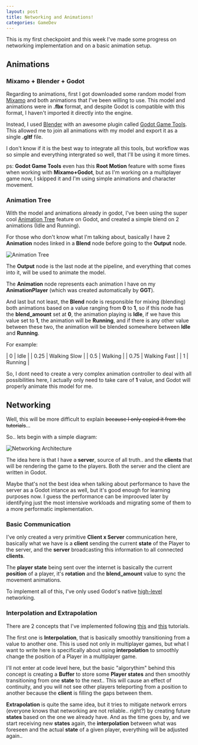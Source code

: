 ```yaml
---
layout: post
title: Networking and Animations! 
categories: GameDev
---
```


This is my first checkpoint and this week I've made some progress on networking implementation and on a basic animation setup.

## Animations

### Mixamo + Blender + Godot

Regarding to animations, first I got downloaded some random model from [Mixamo](https://www.mixamo.com/) and both animations that I've been willing to use. This model and animations were in **.fbx** format, and despite Godot is compatible with this format, I haven't imported it directly into the engine.

Instead, I used [Blender](https://www.blender.org/) with an awesome plugin called [Godot Game Tools](https://viniguerrero.itch.io/godot-game-tools). This allowed me to join all animations with my model and export it as a single **.gltf** file.

I don't know if it is the best way to integrate all this tools, but workflow was so simple and everything intergrated so well, that I'll be using it more times.

ps: **Godot Game Tools** even has this **Root Motion** feature with some fixes when working with **Mixamo+Godot**, but as I'm working on a multiplayer game now, I skipped it and I'm using simple animations and character movement.

### Animation Tree

With the model and animations already in godot, I've been using the super cool [Animation Tree](https://docs.godotengine.org/en/stable/tutorials/animation/animation_tree.html) feature on Godot, and created a simple blend on 2 animations (Idle and Running).

For those who don't know what I'm talking about, basically I have 2 **Animation** nodes linked in a **Blend** node before going to the **Output** node.

![Animation Tree]({{site.baseurl}}/post_images/2021-09-07/animation-tree.png)

The **Output** node is the last node at the pipeline, and everything that comes into it, will be used to animate the model.

The **Animation** node represents each animation I have on my **AnimationPlayer** (which was created automatically by **GGT**).

And last but not least, the **Blend** node is responsible for mixing (blending) both animations based on a value ranging from **0** to **1**, so if this node has the **blend_amount** set at **0**, the animation playing is **Idle**, if we have this value set to **1**, the animation will be **Running**, and if there is any other value between these two, the animation will be blended somewhere between **Idle** and **Running**.

For example:

| 0    | Idle           |
| 0.25 | Walking Slow   |
| 0.5  | Walking        |
| 0.75 | Walking Fast   |
| 1    | Running        |

So, I dont need to create a very complex animation controller to deal with all possibilities here, I actually only need to take care of **1** value, and Godot will properly animate this model for me.


## Networking

Well, this will be more difficult to explain ~~because I only copied it from the tutorials~~...

So.. lets begin with a simple diagram:

![Networking Architecture]({{site.baseurl}}/post_images/2021-09-07/network-architecture.png)

The idea here is that I have a **server**, source of all truth.. and the **clients** that will be rendering the game to the players. Both the server and the client are written in Godot.

Maybe that's not the best idea when talking about performance to have the server as a Godot intance as well, but it's good enough for learning purposes now. I guess the performance can be improoved later by identifying just the most intensive workloads and migrating some of them to a more performatic implementation.

### Basic Communication

I've only created a very primitive **Client x Server** communication here, basically what we have is a **client** sending the current **state** of the Player to the server, and the **server** broadcasting this information to all connected **clients**.

The **player state** being sent over the internet is basically the current **position** of a player, it's **rotation** and the **blend_amount** value to sync the movement animations.

To implement all of this, I've only used Godot's native [high-level](https://docs.godotengine.org/en/stable/tutorials/networking/high_level_multiplayer.html) networking.

### Interpolation and Extrapolation

There are 2 concepts that I've implemented following [this](https://www.youtube.com/watch?v=w2p0ugw3afs&list=PLZ-54sd-DMAKU8Neo5KsVmq8KtoDkfi4s&index=13) and [this](https://www.youtube.com/watch?v=XGyrKmOxLcc&list=PLZ-54sd-DMAKU8Neo5KsVmq8KtoDkfi4s&index=14) tutorials.

The first one is **Interpolation**, that is basically smoothly transitioning from a value to another one. This is used not only in multiplayer games, but what I want to write here is specifically about using **interpolation** to smoothly change the position of a Player in a multiplayer game.

I'll not enter at code level here, but the basic "algorythim" behind this concept is creating a **Buffer** to store some **Player states** and then smoothly transitioning from one **state** to the next.. This will cause an effect of continuity, and you will not see other players teleporting from a position to another because the **client** is filling the gaps between them.

**Extrapolation** is quite the same idea, but it tries to mitigate network errors (everyone knows that networking are not reliable.. right?) by creating future **states** based on the one we already have. And as the time goes by, and we start receiving new **states** again, the **interpolation** between what was foreseen and the actual **state** of a given player, everything will be adjusted again..
